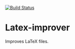[![Build Status](https://travis-ci.org/emilrowland/Latex-improver.svg?branch=master)](https://travis-ci.org/emilrowland/Latex-improver)
# Latex-improver
Improves LaTeX files.
